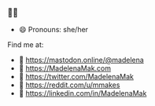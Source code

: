 ### 👋🦄

<!-- I am always looking for UX gigs and speaking opportunities. Also let me know if you want to collaborate on an open source project!
-->
<!--
- 🔭 I’m currently working on ...
- 🌱 I’m currently learning ...
- 👯 I’m looking to collaborate on ...
- 🤔 I’m looking for help with ...
- 💬 Ask me about ...
-->

- 😄 Pronouns: she/her

Find me at:

- 🦬 https://mastodon.online/@madelena
- 🎨 https://MadelenaMak.com
- 🐤 https://twitter.com/MadelenaMak
- 🤖 https://reddit.com/u/mmakes
- 💼 https://linkedin.com/in/MadelenaMak

<!-- ![My GitHub Stats](https://github-readme-stats.vercel.app/api?username=Madelena&count_private=true&show_icons=true&title_color=C30052&icon_color=C30052&text_color=FFFFFF&bg_color=000000&hide_border=true#gh-dark-mode-only) -->
